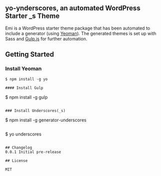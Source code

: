 ## yo-ynderscores, an automated WordPress Starter _s Theme

Emi is a WordPress starter theme package that has been automated to include a generator (using [Yeoman](http://yeoman.io)). The generated themes is set up with Sass and [Gulp.js](gulpjs.com) for further automation.

## Getting Started

### Install Yeoman

```
$ npm install -g yo

#### Install Gulp

```
$ npm install -g gulp
```

### Install Underscores(_s)

```
$ npm install -g generator-underscores
```

```
$ yo underscores
```

## Changelog
0.0.1 Initial pre-release

## License

MIT
